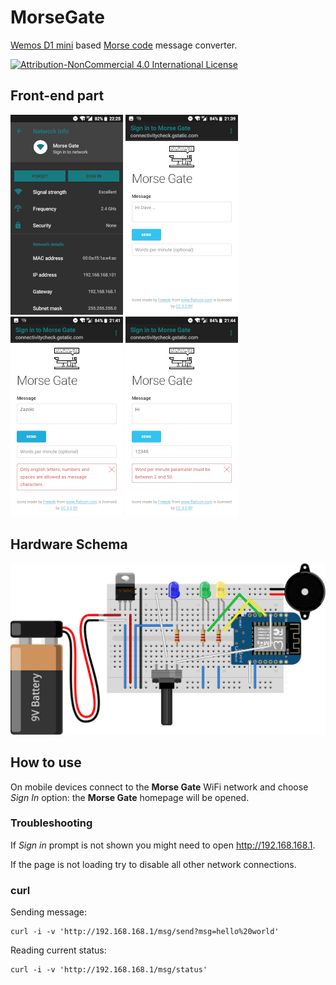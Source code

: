 MorseGate
=========

[Wemos D1 mini] based [Morse code] message converter.

[![Attribution-NonCommercial 4.0 International License](http://i.creativecommons.org/l/by-nc/4.0/88x31.png)](http://creativecommons.org/licenses/by-nc/4.0/)

Front-end part
--------------

[![Screenshot00](./misc/Screenshot00-s.png)](./misc/Screenshot00.png) [![Screenshot01](./misc/Screenshot01-s.png)](./misc/Screenshot01.png) [![Screenshot02](./misc/Screenshot02-s.png)](./misc/Screenshot02.png) [![Screenshot03](./misc/Screenshot03-s.png)](./misc/Screenshot03.png)


Hardware Schema
---------------

![Fritzing breadboard schema](./misc/MorseGate.svg)

How to use
----------

On mobile devices connect to the **Morse Gate** WiFi network and choose *Sign In* option: the **Morse Gate** homepage will be opened.

### Troubleshooting

If *Sign in* prompt is not shown you might need to open http://192.168.168.1.

If the page is not loading try to disable all other network connections.

### curl

Sending message:

```
curl -i -v 'http://192.168.168.1/msg/send?msg=hello%20world'
```

Reading current status:

```
curl -i -v 'http://192.168.168.1/msg/status'
```



[Wemos D1 mini]: https://wiki.wemos.cc/products:d1:d1_mini
[Morse code]: https://en.wikipedia.org/wiki/Morse_code
